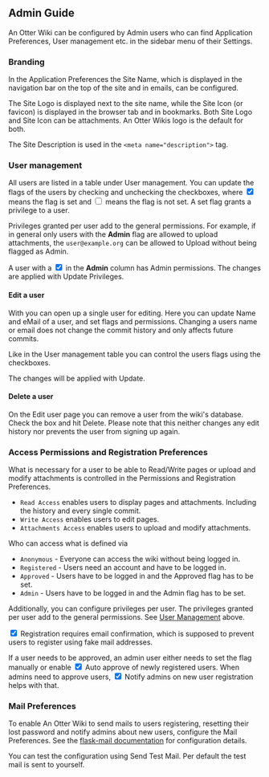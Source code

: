 ## Admin Guide

An Otter Wiki can be configured by Admin users who can find <span class="help-button"><span class="btn btn-square btn-sm"><i class="fas fa-cogs"></i></span> Application Preferences</span>, <span class="help-button"><span class="btn btn-square btn-sm"><i class="fas fa-users"></i></span> User management</span> etc. in the sidebar menu of
their <span class="help-button"><span class="btn btn-square btn-sm"><i class="fas fa-ellipsis-v"></i></span> <i class="fas fa-caret-right"></i> <span class="btn btn-square btn-sm"><i class="fas fa-cog"></i></span> Settings</span>.

### Branding

In the <span class="help-button"><span class="btn btn-square btn-sm"><i class="fas fa-cogs"></i></span> Application Preferences</span> the <span class="help-button">Site Name</span>, which is
displayed in the navigation bar on the top of the site and in emails, can be
configured.

The <span class="help-button">Site Logo</span> is displayed next to the site
name, while the <span class="help-button">Site Icon</span> (or favicon) is displayed in the
browser tab and in bookmarks. Both Site Logo and Site Icon can be attachments.
An Otter Wikis logo is the default for both.

The <span class="help-button">Site Description</span> is used in the
`<meta name="description">` tag.

### User management

All users are listed in a table under <span class="help-button"><span class="btn btn-square btn-sm"><i class="fas fa-users"></i></span> User management</span>. You can update the flags of the users by checking and unchecking the checkboxes, where <span class="help-button"><input type="checkbox" style="display:inline;" id="true" checked></span> means the flag is set and <span class="help-button"><input type="checkbox" style="display:inline;" id="false"></span> means the flag is not set. A set flag grants a privilege to a user.

Privileges granted per user add to the general permissions. For example, if in general only users with the **Admin** flag are allowed to upload attachments, the `user@example.org` can be allowed to Upload without being flagged as Admin.

A user with a <span class="help-button"><input type="checkbox" style="display:inline;" id="true-admin" checked></span> in the **Admin** column has Admin permissions. The changes are applied with <span class="btn btn-primary btn-sm btn-hlp">Update Privileges</span>.

#### Edit a user

With <span class="help-button"><a hre="#"><i class="fas fa-user-edit"></i></a></span>
you can open up a single user for editing. Here you can update
<span class="help-button">Name</span> and <span class="help-button">eMail</span>
of a user, and set flags and permissions. Changing a users name or email does not change
the commit history and only affects future commits.

Like in the User management table you can control the users flags using the
checkboxes.

The changes will be applied with <span class="btn btn-primary btn-sm btn-hlp">Update</span>.

#### Delete a user

On the Edit user page you can remove a user from the wiki's database. Check the
box and hit <span class="btn btn-danger btn-sm btn-hlp" style="border: None;" role="button">Delete</span>.
Please note that this neither changes any edit history nor 
prevents the user from signing up again.


### Access Permissions and Registration Preferences

What is necessary for a user to be able to Read/Write pages or upload and modify
attachments is controlled in the <span class="help-button"><span class="btn btn-square btn-sm"><i class="fas fa-users-cog"></i></span> Permissions and Registration Preferences</span>.

- `Read Access` enables users to display pages and attachments. Including the
    history and every single commit.
- `Write Access` enables users to edit pages.
- `Attachments Access` enables users to upload and modify attachments.

Who can access what is defined via

- `Anonymous` - Everyone can access the wiki without being logged in.
- `Registered` - Users need an account and have to be logged in.
- `Approved` - Users have to be logged in and the <span class="help-button">Approved</span> flag has to be set.
- `Admin` - Users have to be logged in and the <span class="help-button">Admin</span> flag has to be set.

Additionally, you can configure privileges per user. The privileges granted per user add to the general permissions. See [User Management](#user-management) above.

<span class="help-button"><input type="checkbox" style="display:inline;" id="true-reg-req" checked> Registration requires email confirmation</span>, which is supposed to prevent users to register using fake mail addresses.

If a user needs to be approved, an admin user either needs to set the flag manually
or enable <span class="help-button"><input type="checkbox" style="display:inline;" id="true-auto-approve" checked> Auto approve of newly registered users</span>. When admins need
to approve users, <span class="help-button"><input type="checkbox" style="display:inline;" id="true-notify" checked> Notify admins on new user registration</span> helps with that.


### Mail Preferences

To enable An Otter Wiki to send mails to users registering, resetting their lost
password and notify admins about new users, configure the
<span class="help-button"><span class="btn btn-square btn-sm"><i class="fas fa-envelope"></i></span> Mail Preferences</span>. See the [flask-mail documentation](https://pythonhosted.org/Flask-Mail/) for configuration details.

You can test the configuration using <span class="help-button">Send Test Mail</span>. Per default the test mail is sent to yourself.


[modeline]: # ( vim: set fenc=utf-8 spell spl=en sts=4 et tw=80: )
